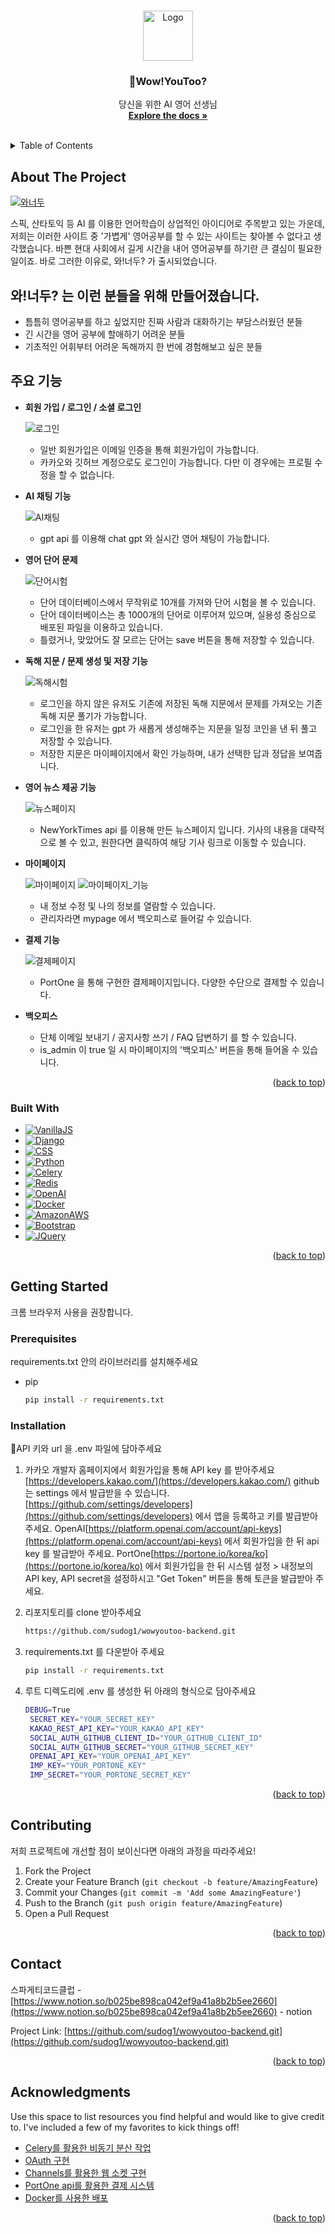 <!-- Improved compatibility of back to top link: See: https://github.com/othneildrew/Best-README-Template/pull/73 -->
<a name="readme-top"></a>
<!--
*** Thanks for checking out the Best-README-Template. If you have a suggestion
*** that would make this better, please fork the repo and create a pull request
*** or simply open an issue with the tag "enhancement".
*** Don't forget to give the project a star!
*** Thanks again! Now go create something AMAZING! :D
-->



<!-- PROJECT SHIELDS -->
<!--
*** I'm using markdown "reference style" links for readability.
*** Reference links are enclosed in brackets [ ] instead of parentheses ( ).
*** See the bottom of this document for the declaration of the reference variables
*** for contributors-url, forks-url, etc. This is an optional, concise syntax you may use.
*** https://www.markdownguide.org/basic-syntax/#reference-style-links
-->


<!-- PROJECT LOGO -->
<br />
<div align="center">
  <a href="https://github.com/sudog1/wowyoutoo-backend.git">
  <img src="https://github.com/sudog1/wowyoutoo-backend/issues/69#issue-2030045393" alt="Logo" width="80" height="80">
  </a>

  <h3 align="center">Wow!YouToo?</h3>

  <p align="center">
    당신을 위한 AI 영어 선생님
    <br />
    <a href="https://github.com/sudog1/wowyoutoo-backend#readme"><strong>Explore the docs »</strong></a>
    <br />
    <br />
  </p>
</div>



<!-- TABLE OF CONTENTS -->
<details>
  <summary>Table of Contents</summary>
  <ol>
    <li>
      <a href="#about-the-project">About The Project</a>
      <ul>
        <li><a href="#built-with">Built With</a></li>
      </ul>
    </li>
    <li>
      <a href="#getting-started">Getting Started</a>
      <ul>
        <li><a href="#prerequisites">Prerequisites</a></li>
        <li><a href="#installation">Installation</a></li>
      </ul>
    </li>
    <li><a href="#contributing">Contributing</a></li>
    <li><a href="#contact">Contact</a></li>
    <li><a href="#acknowledgments">Acknowledgments</a></li>
  </ol>
</details>



<!-- ABOUT THE PROJECT -->
## About The Project

[![와너두](https://github.com/sudog1/wowyoutoo-backend/assets/89892255/2385e51e-ef2b-4c42-8c1e-b0537304fed8)
](https://wowyoutoo.me/main.html)

스픽, 산타토익 등 AI 를 이용한 언어학습이 상업적인 아이디어로 주목받고 있는 가운데, 저희는 이러한 사이트 중 '가볍게' 영어공부를 할 수 있는 사이트는 찾아볼 수 없다고 생각했습니다. 바쁜 현대 사회에서 길게 시간을 내어 영어공부를 하기란 큰 결심이 필요한 일이죠. 바로 그러한 이유로, 와!너두? 가 출시되었습니다.

## 와!너두? 는 이런 분들을 위해 만들어졌습니다.

* 틈틈히 영어공부를 하고 싶었지만 진짜 사람과 대화하기는 부담스러웠던 분들
* 긴 시간을 영어 공부에 할애하기 어려운 분들
* 기초적인 어휘부터 어려운 독해까지 한 번에 경험해보고 싶은 분들


## 주요 기능

- **회원 가입 / 로그인 / 소셜 로그인**
    
    ![로그인](https://github.com/sudog1/wowyoutoo-backend/assets/89892255/4a2fc70f-6286-4520-bde9-7658f9e1fc11)
    
    - 일반 회원가입은 이메일 인증을 통해 회원가입이 가능합니다.
    - 카카오와 깃허브 계정으로도 로그인이 가능합니다. 다만 이 경우에는 프로필 수정을 할 수 없습니다.
    
    
- **AI 채팅 기능**
    
   ![AI채팅](https://github.com/sudog1/wowyoutoo-backend/assets/89892255/8b7faee1-1001-4c44-85b4-dff4d90bc805)
    
    - gpt api 를 이용해 chat gpt 와 실시간 영어 채팅이 가능합니다.
    
- **영어 단어 문제**

    ![단어시험](https://github.com/sudog1/wowyoutoo-backend/assets/89892255/01cbfd18-9d67-48e4-b1b2-4fed3ad1f472)
    
    - 단어 데이터베이스에서 무작위로 10개를 가져와 단어 시험을 볼 수 있습니다.
    - 단어 데이터베이스는 총 1000개의 단어로 이루어져 있으며, 실용성 중심으로 배포된 파일을 이용하고 있습니다.
    - 틀렸거나, 맞았어도 잘 모르는 단어는 save 버튼을 통해 저장할 수 있습니다.
    
- **독해 지문 / 문제 생성 및 저장 기능**
  
    ![독해시험](https://github.com/sudog1/wowyoutoo-backend/assets/89892255/a7fc5e3e-b17b-4f40-afaa-fb32591ef113)
    
    - 로그인을 하지 않은 유저도 기존에 저장된 독해 지문에서 문제를 가져오는 기존 독해 지문 풀기가 가능합니다.
    - 로그인을 한 유저는 gpt 가 새롭게 생성해주는 지문을 일정 코인을 낸 뒤 풀고 저장할 수 있습니다.
    - 저장한 지문은 마이페이지에서 확인 가능하며, 내가 선택한 답과 정답을 보여줍니다.
    
- **영어 뉴스 제공 기능**
  
    ![뉴스페이지](https://github.com/sudog1/wowyoutoo-backend/assets/89892255/e990a73c-f9a3-4bf6-826c-a40adbe8ac5b)
    
    - NewYorkTimes api 를 이용해 만든 뉴스페이지 입니다. 기사의 내용을 대략적으로 볼 수 있고, 원한다면 클릭하여 해당 기사 링크로 이동할 수 있습니다.
    
- **마이페이지**
  
   ![마이페이지](https://github.com/sudog1/wowyoutoo-backend/assets/89892255/7c1d0f99-0672-4441-a3e3-a1a80eed2ac4)
   ![마이페이지_기능](https://github.com/sudog1/wowyoutoo-backend/assets/89892255/9a7924a8-fb72-4677-9c40-cccdc786946a)

  - 내 정보 수정 및 나의 정보를 열람할 수 있습니다.
  - 관리자라면 mypage 에서 백오피스로 들어갈 수 있습니다.
   
    
- **결제 기능**
    
  ![결제페이지](https://github.com/sudog1/wowyoutoo-backend/assets/89892255/f22d1c40-493a-4e70-a037-a921dbebccb5)

  - PortOne 을 통해 구현한 결제페이지입니다. 다양한 수단으로 결제할 수 있습니다.
 

- **백오피스**
  - 단체 이메일 보내기 / 공지사항 쓰기 / FAQ 답변하기 를 할 수 있습니다.
  - is_admin 이 true 일 시 마이페이지의 '백오피스' 버튼을 통해 들어올 수 있습니다.



<p align="right">(<a href="#readme-top">back to top</a>)</p>



### Built With

* [![VanillaJS][VanillaJS.com]][VanillaJS-url]
* [![Django][Django.com]][Django-url]
* [![CSS][CSS.com]][CSS-url]
* [![Python][Python.com]][Python-url]
* [![Celery][Celery.com]][Celery-url]
* [![Redis][Redis.com]][Redis-url]
* [![OpenAI][OpenAI.com]][OpenAI-url]
* [![Docker][Docker.com]][Docker-url]
* [![AmazonAWS][AmazonAWS.com]][AmazonAWS-url]
* [![Bootstrap][Bootstrap.com]][Bootstrap-url]
* [![JQuery][JQuery.com]][JQuery-url]

<p align="right">(<a href="#readme-top">back to top</a>)</p>



<!-- GETTING STARTED -->
## Getting Started

크롬 브라우저 사용을 권장합니다.

### Prerequisites

requirements.txt 안의 라이브러리를 설치해주세요
* pip
  ```sh
  pip install -r requirements.txt
  ```

### Installation

API 키와 url 을 .env 파일에 담아주세요

1. 카카오 개발자 홈페이지에서 회원가입을 통해 API key 를 받아주세요 [https://developers.kakao.com/](https://developers.kakao.com/) github 는 settings 에서 발급받을 수 있습니다. 
[https://github.com/settings/developers](https://github.com/settings/developers) 에서 앱을 등록하고 키를 발급받아 주세요. 
OpenAI[https://platform.openai.com/account/api-keys](https://platform.openai.com/account/api-keys) 에서 회원가입을 한 뒤 api key 를 발급받아 주세요.
PortOne[https://portone.io/korea/ko](https://portone.io/korea/ko) 에서 회원가입을 한 뒤 시스템 설정 > 내정보의 API key, API secret을 설정하시고 "Get Token" 버튼을 통해 토큰을 발급받아 주세요.

2. 리포지토리를 clone 받아주세요
   ```sh
   https://github.com/sudog1/wowyoutoo-backend.git
   ```
3. requirements.txt 를 다운받아 주세요
   ```sh
   pip install -r requirements.txt
   ```
4. 루트 디렉도리에 .env 를 생성한 뒤 아래의 형식으로 담아주세요
   ```sh
   DEBUG=True
    SECRET_KEY="YOUR_SECRET_KEY"
    KAKAO_REST_API_KEY="YOUR_KAKAO_API_KEY"
    SOCIAL_AUTH_GITHUB_CLIENT_ID="YOUR_GITHUB_CLIENT_ID"
    SOCIAL_AUTH_GITHUB_SECRET="YOUR_GITHUB_SECRET_KEY"
    OPENAI_API_KEY="YOUR_OPENAI_API_KEY"
    IMP_KEY="YOUR_PORTONE_KEY"
    IMP_SECRET="YOUR_PORTONE_SECRET_KEY"
   ```

<p align="right">(<a href="#readme-top">back to top</a>)</p>


<!-- CONTRIBUTING -->
## Contributing

저희 프로젝트에 개선할 점이 보이신다면 아래의 과정을 따라주세요!

1. Fork the Project
2. Create your Feature Branch (`git checkout -b feature/AmazingFeature`)
3. Commit your Changes (`git commit -m 'Add some AmazingFeature'`)
4. Push to the Branch (`git push origin feature/AmazingFeature`)
5. Open a Pull Request

<p align="right">(<a href="#readme-top">back to top</a>)</p>


<!-- CONTACT -->
## Contact

스파게티코드클럽 - [https://www.notion.so/b025be898ca042ef9a41a8b2b5ee2660](https://www.notion.so/b025be898ca042ef9a41a8b2b5ee2660) - notion

Project Link: [https://github.com/sudog1/wowyoutoo-backend.git](https://github.com/sudog1/wowyoutoo-backend.git)

<p align="right">(<a href="#readme-top">back to top</a>)</p>



<!-- ACKNOWLEDGMENTS -->
## Acknowledgments

Use this space to list resources you find helpful and would like to give credit to. I've included a few of my favorites to kick things off!

* [Celery를 활용한 비동기 분산 작업](https://www.notion.so/Celery-aa7b0607d381467aa5b3034161ac718e)
* [OAuth 구현](https://www.notion.so/OAuth-097483a7f83c42b78cbf34d9a3c21859)
* [Channels를 활용한 웹 소켓 구현](https://www.notion.so/Channels-a2a80848fe94494180c884f404fe8899)
* [PortOne api를 활용한 결제 시스템](https://www.notion.so/PortOne-api-af97108e76184d63abb757a2e93db3a9)
* [Docker를 사용한 배포](https://www.notion.so/Docker-6d1f8d20a0484bdfac1a145de873aad4)

<p align="right">(<a href="#readme-top">back to top</a>)</p>



<!-- MARKDOWN LINKS & IMAGES -->
<!-- https://www.markdownguide.org/basic-syntax/#reference-style-links -->
[contributors-shield]: https://img.shields.io/github/contributors/othneildrew/Best-README-Template.svg?style=for-the-badge
[contributors-url]: https://github.com/othneildrew/Best-README-Template/graphs/contributors
[forks-shield]: https://img.shields.io/github/forks/othneildrew/Best-README-Template.svg?style=for-the-badge
[forks-url]: https://github.com/othneildrew/Best-README-Template/network/members
[stars-shield]: https://img.shields.io/github/stars/othneildrew/Best-README-Template.svg?style=for-the-badge
[stars-url]: https://github.com/othneildrew/Best-README-Template/stargazers
[issues-shield]: https://img.shields.io/github/issues/othneildrew/Best-README-Template.svg?style=for-the-badge
[issues-url]: https://github.com/othneildrew/Best-README-Template/issues
[license-shield]: https://img.shields.io/github/license/othneildrew/Best-README-Template.svg?style=for-the-badge
[license-url]: https://github.com/othneildrew/Best-README-Template/blob/master/LICENSE.txt
[linkedin-shield]: https://img.shields.io/badge/-LinkedIn-black.svg?style=for-the-badge&logo=linkedin&colorB=555
[linkedin-url]: https://linkedin.com/in/othneildrew
[product-screenshot]: images/screenshot.png
[Python.com]: https://img.shields.io/badge/python-3776AB?style=for-the-badge&logo=python&logoColor=white
[Python-url]: https://www.python.org/
[VanillaJS.com]:  https://img.shields.io/badge/Javascript-grey?style=for-the-badge&logo=javascript
[VanillaJS-url]: http://vanilla-js.com/
[Django.com]: https://img.shields.io/badge/django-092E20?style=for-the-badge&logo=django&logoColor=white
[Django-url]: https://www.djangoproject.com/
[CSS.com]: https://img.shields.io/badge/css3-1572B6?style=for-the-badge&logo=css3&logoColor=white
[CSS-url]: https://css3.com/
[Python.com]: https://img.shields.io/badge/python-3776AB?style=for-the-badge&logo=python&logoColor=white
[Python-url]: https://www.python.org/
[Celery.com]: https://img.shields.io/badge/celery-37814A?style=for-the-badge&logo=celery&logoColor=white
[Celery-url]: https://docs.celeryq.dev/en/stable/
[Redis.com]: https://img.shields.io/badge/redis-DC382D?style=for-the-badge&logo=redis&logoColor=white
[Redis-url]: https://redis.io/
[OpenAI.com]: https://img.shields.io/badge/openai-412991?style=for-the-badge&logo=openai&logoColor=white
[OpenAI-url]: https://openai.com/
[Docker.com]: https://img.shields.io/badge/docker-2496ED?style=for-the-badge&logo=docker&logoColor=white
[Docker-url]: https://www.docker.com/
[AmazonAWS.com]: https://img.shields.io/badge/amazonaws-232F3E?style=for-the-badge&logo=amazonaws&logoColor=white
[AmazonAWS-url]: https://aws.amazon.com/ko/free/?gclid=CjwKCAiA1MCrBhAoEiwAC2d64dTG9Nx275pggSOsEhCFlbDYVSbrm3r0n7RueNUdbOmoQNL1MVzuGRoCO4gQAvD_BwE&trk=fa2d6ba3-df80-4d24-a453-bf30ad163af9&sc_channel=ps&ef_id=CjwKCAiA1MCrBhAoEiwAC2d64dTG9Nx275pggSOsEhCFlbDYVSbrm3r0n7RueNUdbOmoQNL1MVzuGRoCO4gQAvD_BwE:G:s&s_kwcid=AL!4422!3!563761819837!e!!g!!amazon%20aws!15286221779!129400439506&all-free-tier.sort-by=item.additionalFields.SortRank&all-free-tier.sort-order=asc&awsf.Free%20Tier%20Types=*all&awsf.Free%20Tier%20Categories=*all
[Bootstrap.com]: https://img.shields.io/badge/Bootstrap-563D7C?style=for-the-badge&logo=bootstrap&logoColor=white
[Bootstrap-url]: https://getbootstrap.com
[JQuery.com]: https://img.shields.io/badge/jQuery-0769AD?style=for-the-badge&logo=jquery&logoColor=white
[JQuery-url]: https://jquery.com 
